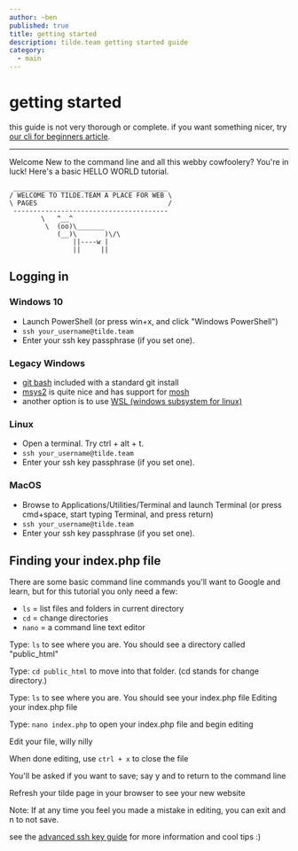 ```yaml
---
author: ~ben
published: true
title: getting started
description: tilde.team getting started guide
category:
  - main
---
```


# getting started

this guide is not very thorough or complete. if you want something nicer, try [our cli for beginners article](cli-for-beginners).

---

Welcome
New to the command line and all this webby cowfoolery? You're in luck! Here's a basic HELLO WORLD tutorial.

```
 _______________________________________
/ WELCOME TO TILDE.TEAM A PLACE FOR WEB \
\ PAGES                                 /
 ---------------------------------------
        \   ^__^
         \  (oo)\_______
            (__)\       )\/\
                ||----w |
                ||     ||
```

## Logging in

### Windows 10

- Launch PowerShell (or press win+x, and click "Windows PowerShell")
- `ssh your_username@tilde.team`
- Enter your ssh key passphrase (if you set one).


### Legacy Windows

- [git bash](https://gitforwindows.org) included with a standard git install
- [msys2](https://msys2.github.io) is quite nice and has support for [mosh](https://mosh.org)
- another option is to use [WSL (windows subsystem for linux)](https://docs.microsoft.com/en-us/windows/wsl/install-win10)

### Linux

- Open a terminal. Try ctrl + alt + t.
- `ssh your_username@tilde.team`
- Enter your ssh key passphrase (if you set one).

### MacOS

- Browse to Applications/Utilities/Terminal and launch Terminal (or press cmd+space, start typing Terminal, and press return)
- `ssh your_username@tilde.team`
- Enter your ssh key passphrase (if you set one).

## Finding your index.php file

There are some basic command line commands you'll want to Google and learn, but for this tutorial you only need a few:

- `ls` = list files and folders in current directory
- `cd` = change directories
- `nano` = a command line text editor

Type: `ls` to see where you are. You should see a directory called "public_html"

Type: `cd public_html` to move into that folder. (cd stands for change directory.)

Type: `ls` to see where you are. You should see your index.php file
Editing your index.php file

Type: `nano index.php` to open your index.php file and begin editing

Edit your file, willy nilly

When done editing, use `ctrl + x` to close the file

You'll be asked if you want to save; say y and to return to the command line

Refresh your tilde page in your browser to see your new website

Note: If at any time you feel you made a mistake in editing, you can exit and n to not save.

see the [advanced ssh key guide](advanced-ssh) for more information and cool tips :)
